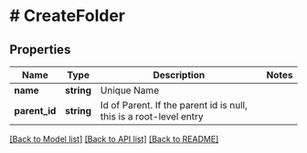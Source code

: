 # # CreateFolder

## Properties

Name | Type | Description | Notes
------------ | ------------- | ------------- | -------------
**name** | **string** | Unique Name |
**parent_id** | **string** | Id of Parent. If the parent id is null, this is a root-level entry |

[[Back to Model list]](../../README.md#models) [[Back to API list]](../../README.md#endpoints) [[Back to README]](../../README.md)
